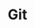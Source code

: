 ---
    title: Git
    level: 35%
    img: https://cdn.jsdelivr.net/gh/devicons/devicon/icons/git/git-original.svg
---